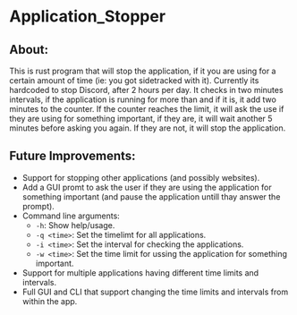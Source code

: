 # Application_Stopper

## About:
This is rust program that will stop the application, if it you are using for a certain amount of time (ie: you got sidetracked with it).
Currently its hardcoded to stop Discord, after 2 hours per day.
It checks in two minutes intervals, if the application is running for more than and if it is, it add two minutes to the counter.
If the counter reaches the limit, it will ask the use if they are using for something important, if they are, it will wait another 5 minutes before asking you again.
If they are not, it will stop the application.

## Future Improvements:
- Support for stopping other applications (and possibly websites).
- Add a GUI promt to ask the user if they are using the application for something important (and pause the application untill thay answer the prompt).
- Command line arguments:
    - `-h`: Show help/usage.
    - `-q <time>`: Set the timelimt for all applications.
    - `-i <time>`: Set the interval for checking the applications.
    - `-w <time>`: Set the time limit for ussing the application for something important.
- Support for multiple applications having different time limits and intervals.
- Full GUI and CLI that support changing the time limits and intervals from within the app.


